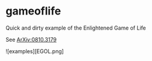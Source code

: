# gameoflife
Quick and dirty example of the Enlightened Game of Life

See [ArXiv:0810.3179](https://arxiv.org/abs/0810.3179)

![examples][EGOL.png]
